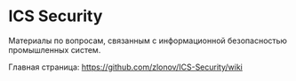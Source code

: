 # ICS Security
Материалы по вопросам, связанным с информационной безопасностью промышленных систем.

Главная страница: https://github.com/zlonov/ICS-Security/wiki
